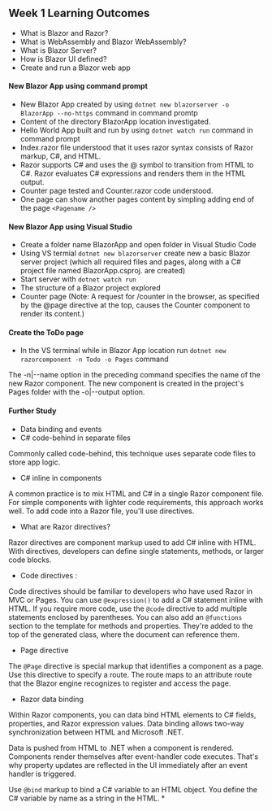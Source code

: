 ## Week 1 Learning Outcomes
* What is Blazor and Razor?
* What is WebAssembly and Blazor WebAssembly?
* What is Blazor Server?
* How is Blazor UI defined?
* Create and run a Blazor web app
#### New Blazor App using command prompt
* New Blazor App created by using ``` dotnet new blazorserver -o BlazorApp --no-https ``` command in command promtp
* Content of the directory BlazorApp location investigated.
* Hello World App built and run by using ``` dotnet watch run ``` command in command prompt
* Index.razor file understood that it uses razor syntax consists of Razor markup, C#, and HTML.
* Razor supports C# and uses the @ symbol to transition from HTML to C#. Razor evaluates C# expressions and renders them in the HTML output.
* Counter page tested and Counter.razor code understood.
* One page can show another pages content by simpling adding end of the page ``` <Pagename /> ```
#### New Blazor App using Visual Studio
* Create a folder name BlazorApp and open folder in Visual Studio Code
* Using VS termial ``` dotnet new blazorserver ``` create new a basic Blazor server project (which all required files and pages, along with a C# project file named BlazorApp.csproj. are created)
* Start server with ``` dotnet watch run ```
* The structure of a Blazor project explored
* Counter page (Note: A request for /counter in the browser, as specified by the @page directive at the top, causes the Counter component to render its content.)
#### Create the ToDo page
* In the VS terminal while in Blazor App location run ``` dotnet new razorcomponent -n Todo -o Pages ``` command

The -n|--name option in the preceding command specifies the name of the new Razor component. The new component is created in the project's Pages folder with the -o|--output option.


#### Further Study
* Data binding and events
* C# code-behind in separate files 

Commonly called code-behind, this technique uses separate code files to store app logic.
* C# inline in components

A common practice is to mix HTML and C# in a single Razor component file. For simple components with lighter code requirements, this approach works well. To add code into a Razor file, you'll use directives.
* What are Razor directives?

Razor directives are component markup used to add C# inline with HTML. With directives, developers can define single statements, methods, or larger code blocks.
* Code directives : 

Code directives should be familiar to developers who have used Razor in MVC or Pages.
You can use ``` @expression() ``` to add a C# statement inline with HTML. If you require more code, use the ``` @code ``` directive to add multiple statements enclosed by parentheses.
You can also add an ``` @functions ``` section to the template for methods and properties. They're added to the top of the generated class, where the document can reference them.
* Page directive

The ``` @Page ``` directive is special markup that identifies a component as a page. Use this directive to specify a route. The route maps to an attribute route that the Blazor engine recognizes to register and access the page.
* Razor data binding

Within Razor components, you can data bind HTML elements to C# fields, properties, and Razor expression values. Data binding allows two-way synchronization between HTML and Microsoft .NET.

Data is pushed from HTML to .NET when a component is rendered. Components render themselves after event-handler code executes. That's why property updates are reflected in the UI immediately after an event handler is triggered.

Use ``` @bind ``` markup to bind a C# variable to an HTML object. You define the C# variable by name as a string in the HTML.
* 
